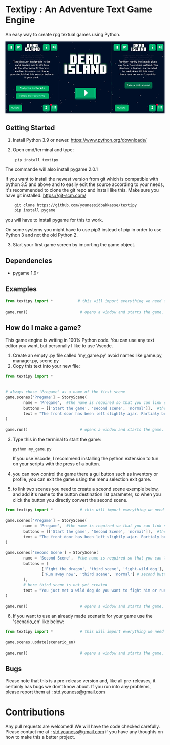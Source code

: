 # Textipy : An Adventure Text Game Engine
An easy way to create rpg textual games using Python.

![Banner](/docs/home.png)


## Getting Started
1) Install Python 3.9 or newer. https://www.python.org/downloads/

2) Open cmd/terminal and type:

        pip install textipy

The commande will also install pygame 2.0.1


If you want to install the newest version from git which is compatible with python 3.5 and above and to easily edit the source according to your needs, it's recommended to clone the git
repo and install like this. Make sure you have git installed. https://git-scm.com/

        git clone https://github.com/younessidbakkasse/textipy
        pip install pygame

you will have to install pygame for this to work.

On some systems you might have to use pip3 instead of pip in order to use Python 3 and not the old Python 2.

3) Start your first game screen by importing the game object.


## Dependencies
  * pygame 1.9+

  
## Examples
``` python
from textipy import *           # this will import everything we need from the engine manager with just one line.

game.run()                       # opens a window and starts the game.
```


## How do I make a game?
This game engine is writing in 100% Python code. You can use any text editor you want, but personally I like to use Vscode.
1) Create an empty .py file called 'my_game.py' avoid names like game.py, manager.py, scene.py
2) Copy this text into your new file:
``` python
from textipy import *          


# always chose 'Pregame' as a name of the first scene
game.scenes['Pregame'] = StoryScene(
        name = 'Pregame',  #the name is required so that you can link scenes with each others.
        buttons = [['Start the game', 'second scene', 'normal']],  #the first element is the text on the button
        text = "The front door has been left slightly ajar. Partialy broken, it may have been opened by force." # the scene text
)

game.run()                       # opens a window and starts the game.
```

3) Type this in the terminal to start the game:

       python my_game.py
   If you use Vscode, I recommend installing the python extension to tun on your scripts with the press of a button.

4) you can now control the game there a gui button such as inventory or profile, you can exit the game using the menu
selection exit game.

5) to link two scenes you need to create a sceond scene exemple below, and add it's name to the button destination list parameter, so when you click the button you directly convert the second scene.

``` python
from textipy import *            # this will import everything we need from the engine manager with just one line.

game.scenes['Pregame'] = StoryScene(
        name = 'Pregame',  #the name is required so that you can link scenes with each others.
        buttons = [['Start the game', 'Second Scene', 'normal']],  #the first element is the text on the button
        text = "The front door has been left slightly ajar. Partialy broken, it may have been opened by force." # the scene text
)

game.scenes['Second Scene'] = StoryScene(
        name = 'Second Scene',  #the name is required so that you can link scenes with each others.
        buttons = [
                ['Fight the dragon', 'third scene', 'fight-wild dog'], #first button
                ['Run away now', 'third scene', 'normal'] # second button
        ],  
        # here third scene is not yet created
        text = "You just met a wild dog do you want to fight him or run away" # the scene text
)

game.run()                       # opens a window and starts the game.
```

6) If you want to use an already made scenario for your game use the 'scenario_en' like below:

``` python
from textipy import *            # this will import everything we need from the engine manager with just one line.

game.scenes.update(scenario_en)

game.run()                       # opens a window and starts the game.
```

## Bugs
Please note that this is a pre-release version and, like all pre-releases, it certainly has bugs we don’t know about. If you run into any problems, please report them at : std.youness@gmail.com


# Contributions
Any pull requests are welcomed! We will have the code checked carefully. Please contact me at : std.youness@gmail.com if you have any thoughts on how to make this a better project.